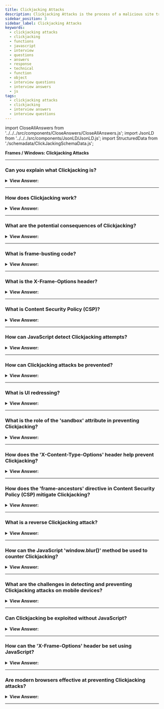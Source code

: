 ```yaml
---
title: Clickjacking Attacks
description: Clickjacking Attacks is the process of a malicious site trying to trick a user into clicking on a link that is on another site.
sidebar_position: 3
sidebar_label: Clickjacking Attacks
keywords:
  - clickjacking attacks
  - clickjacking
  - functions
  - javascript
  - interview
  - questions
  - answers
  - response
  - technical
  - function
  - object
  - interview questions
  - interview answers
  - js
tags:
  - clickjacking attacks
  - clickjacking
  - interview answers
  - interview questions
---
```


import CloseAllAnswers from '../../../src/components/CloseAnswers/CloseAllAnswers.js';
import JsonLD from '../../../src/components/JsonLD/JsonLD.js';
import StructuredData from './schemadata/ClickJackingSchemaData.js';

<JsonLD data={StructuredData} />

<head>
  <title>Clickjacking Attacks | JavaScript Frontend Phone Interview</title>
</head>

**Frames / Windows: Clickjacking Attacks**

<CloseAllAnswers />

---

### Can you explain what Clickjacking is?

<details>
  <summary><strong>View Answer:</strong></summary>
  <div>
  <div><strong>Interview Response:</strong> Clickjacking is a malicious technique where a user is tricked into clicking on hidden elements, often leading to unintended actions, like sharing sensitive information or downloading malware.
    </div>
  </div>
</details>

---

### How does Clickjacking work?

<details>
  <summary><strong>View Answer:</strong></summary>
  <div>
  <div><strong>Interview Response:</strong> Clickjacking works by overlaying invisible, interactive elements over benign webpage content. Users believe they're clicking on visible elements, while actually interacting with the unseen layer, unknowingly performing unwanted actions.
    </div><br />
  <div><strong className="codeExample">Code Example:</strong><br /><br />

  <div></div>

Here's a simplified code example to demonstrate a clickjacking attack:

```html
<!-- Malicious Page: attacker.html -->
<html>
  <head>
    <style>
      #invisibleButton {
        position: absolute;
        opacity: 0;
        width: 200px;
        height: 100px;
        z-index: 9999;
        /* other styles to make it visually hidden */
      }
    </style>
  </head>
  <body>
    <h1>Click This Button!</h1>
    <iframe src="legitimate-website.com" width="800" height="400"></iframe>
    <button id="invisibleButton"></button>

    <script>
      // The button is positioned on top of the legitimate website
      // and is visually hidden, tricking users into clicking it
      document.getElementById("invisibleButton").addEventListener("click", function () {
        // Perform malicious action here, such as unauthorized transactions or data theft
        alert("You have been clickjacked!");
      });
    </script>
  </body>
</html>

```

In this example, the attacker creates a malicious webpage (`attacker.html`) with an invisible button (`#invisibleButton`) layered on top of a legitimate website shown within an iframe. When unsuspecting users visit the attacker's page, they are tricked into clicking the invisible button, triggering the malicious action (in this case, an alert message).

It's important to note that actual clickjacking attacks can be more sophisticated and involve complex techniques to conceal the malicious elements and deceive users effectively.

  </div>
  </div>
</details>

---

### What are the potential consequences of Clickjacking?

<details>
  <summary><strong>View Answer:</strong></summary>
  <div>
  <div><strong>Interview Response:</strong> Clickjacking can lead to unintended actions such as unauthorized transactions, privacy violation, forced downloads of malicious software, and theft of sensitive information like passwords or credit card details.
  </div>
  </div>
</details>

---

### What is frame-busting code?

<details>
  <summary><strong>View Answer:</strong></summary>
  <div>
  <div><strong>Interview Response:</strong> Frame-busting code is JavaScript code used by websites to prevent their pages from being displayed within a frame (or iframe) of another site, thus protecting against clickjacking and other security threats.
  </div><br />
  <div><strong className="codeExample">Code Example:</strong><br /><br />

  <div></div>

Here's a basic example of a frame-busting script. This script checks if the current window is the top window. If it's not (meaning it's within a frame), it replaces the content of the top window with its own.

```javascript
if (top != self) {
  top.location = self.location;
}
```

However, this simple frame-busting method can be circumvented by modern "frame-busting busting" techniques. A more secure solution, whenever possible, is to use the `X-Frame-Options` HTTP response header:

```
X-Frame-Options: SAMEORIGIN
```

This option disallows the browser from rendering a page in a frame, iframe, or object unless the site including it is the same as the page itself. Other options include `DENY` (disallows all framing) and `ALLOW-FROM uri` (allows framing by a specific URI).

  </div>
  </div>
</details>

---

### What is the X-Frame-Options header?

<details>
  <summary><strong>View Answer:</strong></summary>
  <div>
  <div><strong>Interview Response:</strong> The X-Frame-Options is an HTTP response header used to indicate whether a browser should be allowed to render a page within a frame or iframe.
  </div><br />
  <div><strong className="codeExample">Code Example:</strong><br /><br />

  <div></div>

In Node.js with Express.js:

```javascript
app.use(function(req, res, next) {
  res.setHeader('X-Frame-Options', 'SAMEORIGIN');
  next();
});
```

In this example, the `X-Frame-Options` header is set to `SAMEORIGIN`, which means the page can only be displayed in a frame on the same origin as the page itself. Other possible values are `DENY` (no framing allowed) and `ALLOW-FROM uri` (allows framing by a specific URI).

  </div>
  </div>
</details>

---

### What is Content Security Policy (CSP)?

<details>
  <summary><strong>View Answer:</strong></summary>
  <div>
  <div><strong>Interview Response:</strong> Content Security Policy (CSP) is a security standard that helps prevent attacks by specifying trusted content sources and disallowing the loading of resources from other origins.
  </div><br />
  <div><strong className="codeExample">Code Example:</strong><br /><br />

  <div></div>

You can set a Content Security Policy by adding a `Content-Security-Policy` HTTP header in the server's responses.

Here's an example:

```js
Content-Security-Policy: default-src 'self'; img-src 'self' https://images.example.com; script-src 'self'
```

In this example:

- `default-src 'self'`: Only load resources (like scripts, images, styles, etc.) from the same origin as the page itself.
- `img-src 'self' https://images.example.com`: Images can be loaded from the page's origin and also from `https://images.example.com`.
- `script-src 'self'`: Scripts can only be loaded from the page's origin.

This effectively limits where resources can be loaded from, reducing the risk of injection attacks.

  </div>
  </div>
</details>

---

### How can JavaScript detect Clickjacking attempts?

<details>
  <summary><strong>View Answer:</strong></summary>
  <div>
  <div><strong>Interview Response:</strong> JavaScript can detect clickjacking attempts by comparing the window's top object to the self object. If they differ, the script could be running within a frame, suggesting clickjacking.
  </div><br />
  <div><strong className="codeExample">Code Example:</strong><br /><br />

  <div></div>

Here's a simple JavaScript code snippet that checks if a page is being framed, which might indicate a clickjacking attempt:

```javascript
if (window.top !== window.self) {
   // The page is in a frame, this could be a clickjacking attempt
   alert("This page may be subject to a Clickjacking attack!");
}
```

In this code, `window.top` refers to the topmost window in the hierarchy of window objects, while `window.self` refers to the current window. If they are not the same, then the current page is inside a frame or an iframe.

  </div>
  </div>
</details>

---

### How can Clickjacking attacks be prevented?

<details>
  <summary><strong>View Answer:</strong></summary>
  <div>
  <div><strong>Interview Response:</strong> Defenses against clickjacking include implementing X-Frame-Options HTTP response headers that prevent site framing and employing frame-busting JavaScript code to disrupt the framing process.
    </div><br />
  <div><strong className="codeExample">Code Example:</strong><br />

  <div></div>

Here are code examples for each:

1. X-Frame-Options HTTP Response Headers:
   If you're in control of the server, you can include this HTTP header in your responses:

```js
X-Frame-Options: SAMEORIGIN
```

This option allows your site to be framed only by pages on the same domain. Frame Busting (Novice Approach: not recommended)

Frame-busting JavaScript Code: Frame-busting code can be included in the head of your HTML to ensure the page can't be framed. Here's a simple example:

```javascript
if (top !== self) top.location.replace(self.location.href);
```

This code checks if the current window (`self`) is the topmost window (`top`). If it's not (meaning the page is being framed), it changes the topmost URL to match the current page's URL, essentially breaking out of the frame.

:::note
Please note that these code examples provide a basic understanding of the approaches and may need to be adapted based on specific server configurations and coding practices.
:::

  </div>
  </div>
</details>

---

### What is UI redressing?

<details>
  <summary><strong>View Answer:</strong></summary>
  <div>
  <div><strong>Interview Response:</strong> UI redressing, also known as clickjacking, is a malicious technique where an attacker manipulates the appearance of a website to deceive users into performing unintended actions, often used in clickjacking attacks.
  </div><br />
  <div><strong className="codeExample">Code Example:</strong><br /><br />

  <div></div>

```html
<div style="position:relative; width:200px; height:200px;">
  <iframe src="http://legitimate.com/button" 
          style="opacity:0; position:absolute; width:100%; height:100%;">
  </iframe>
  <button style="position:relative;">Click me for a free cookie!</button>
</div>
```

Here, a user thinks they're clicking a button for a free cookie, but they're actually interacting with an invisible iframe over the button. The real action might be something harmful, like deleting an account on the "legitimate.com" page.

  </div>
  </div>
</details>

---

### What is the role of the 'sandbox' attribute in preventing Clickjacking?

<details>
  <summary><strong>View Answer:</strong></summary>
  <div>
  <div><strong>Interview Response:</strong> The `sandbox` attribute in HTML5 restricts the actions an iframe can perform, potentially preventing clickjacking by disabling scripts, forms, or links to other pages, unless explicitly allowed.
  </div><br />
  <div><strong className="codeExample">Code Example:</strong><br /><br />

  <div></div>

Here is an example of using the `sandbox` attribute with an iframe:

```html
<iframe src="https://example.com" sandbox="allow-scripts allow-forms"></iframe>
```

In this example, the `sandbox` attribute is set to `allow-scripts allow-forms`. This means the framed content is allowed to run scripts and submit forms. Without these explicit allowances, the `sandbox` attribute would block these operations. Other potential values include `allow-same-origin`, `allow-popups`, and `allow-top-navigation`.

However, if the attribute is set without any value:

```html
<iframe src="https://example.com" sandbox></iframe>
```

It applies the strictest restrictions: the framed content cannot run scripts, submit forms, or navigate the top page, effectively isolating it and providing a strong defense against clickjacking.

  </div>
  </div>
</details>

---

### How does the 'X-Content-Type-Options' header help prevent Clickjacking?

<details>
  <summary><strong>View Answer:</strong></summary>
  <div>
  <div><strong>Interview Response:</strong> Actually, the 'X-Content-Type-Options' header does not help prevent clickjacking. It helps prevent MIME type sniffing, a completely different security issue. The correct header for clickjacking is 'X-Frame-Options'.
  </div><br />
  <div><strong className="codeExample">Code Example:</strong><br /><br />

  <div></div>

In Node.js with Express.js:

```javascript
app.use(function(req, res, next) {
  res.setHeader('X-Content-Type-Options', 'nosniff');
  next();
});
```

This 'nosniff' option helps to prevent the browser from trying to MIME-sniff the content type and forces it to use the type given in the 'Content-Type' header.

  </div>
  </div>
</details>

---

### How does the 'frame-ancestors' directive in Content Security Policy (CSP) mitigate Clickjacking?

<details>
  <summary><strong>View Answer:</strong></summary>
  <div>
  <div><strong>Interview Response:</strong> The `frame-ancestors` directive in Content Security Policy (CSP) specifies valid parents that may embed a page using `frame`, `iframe`, `object`, or `embed`. It helps to mitigate clickjacking by controlling which origins can embed the resource.
  </div><br />
  <div><strong className="codeExample">Code Example:</strong><br /><br />

  <div></div>

 Here's how you might set it:

```javascript
app.use(function(req, res, next) {
  res.setHeader("Content-Security-Policy", "frame-ancestors 'self' https://trusted.com");
  next();
});
```

In this Node.js/Express example, the server sets the `frame-ancestors` directive to only allow the page to be framed by the same origin ('self') or '<https://trusted.com>'. This can prevent the page from being framed by potential clickjacking sites.

  </div>
  </div>
</details>

---

### What is a reverse Clickjacking attack?

<details>
  <summary><strong>View Answer:</strong></summary>
  <div>
  <div><strong>Interview Response:</strong> Reverse clickjacking is when an attacker uses a legitimate website's functionality against itself by tricking users into interacting with it in unintended ways, usually through a disguised overlay.
  </div>
  </div>
</details>

---

### How can the JavaScript 'window.blur()' method be used to counter Clickjacking?

<details>
  <summary><strong>View Answer:</strong></summary>
  <div>
  <div><strong>Interview Response:</strong> The `window.blur()` method can't effectively counter clickjacking. Its function is to remove focus from the current window, but it doesn't prevent a site from being framed or users from interacting with hidden elements.
  </div>WW
  </div>
</details>

---

### What are the challenges in detecting and preventing Clickjacking attacks on mobile devices?

<details>
  <summary><strong>View Answer:</strong></summary>
  <div>
  <div><strong>Interview Response:</strong> Mobile clickjacking is challenging due to user-interface redressing, smaller screens causing overlapping elements, lack of visibility of full URLs, and less robust security options available in mobile browsers.
  </div><br />
  </div>
</details>

---

### Can Clickjacking be exploited without JavaScript?

<details>
  <summary><strong>View Answer:</strong></summary>
  <div>
  <div><strong>Interview Response:</strong> Yes, clickjacking can be exploited without JavaScript. It can be achieved purely through HTML and CSS, by using frames and CSS properties to overlay invisible interactive elements over visible content.
  </div><br />
  <div><strong className="codeExample">Code Example:</strong><br /><br />

  <div></div>

```html
<div style="position:relative;">
  <iframe src="http://target-site.com" style="opacity:0; position:absolute; width:100px; height:100px;"></iframe>
  <button style="position:relative;">A harmless button</button>
</div>
```

  </div>
  </div>
</details>

---

### How can the 'X-Frame-Options' header be set using JavaScript?

<details>
  <summary><strong>View Answer:</strong></summary>
  <div>
  <div><strong>Interview Response:</strong> The `X-Frame-Options` header cannot be set using JavaScript. It's an HTTP response header that must be set on the server-side by the server or application handling the response.
  </div>
  </div>
</details>

---

### Are modern browsers effective at preventing Clickjacking attacks?

<details>
  <summary><strong>View Answer:</strong></summary>
  <div>
  <div><strong>Interview Response:</strong> Modern browsers have implemented various security measures like the X-Frame-Options header, Content Security Policy (CSP), and frame-busting scripts, making them more effective at preventing Clickjacking attacks.
  </div>
  </div>
</details>

---

